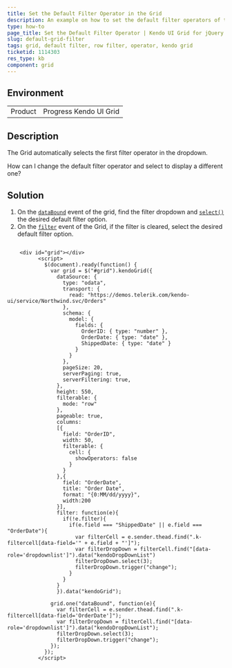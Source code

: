 ```yaml
---
title: Set the Default Filter Operator in the Grid
description: An example on how to set the default filter operators of the Kendo UI Grid rows.
type: how-to
page_title: Set the Default Filter Operator | Kendo UI Grid for jQuery
slug: default-grid-filter
tags: grid, default filter, row filter, operator, kendo grid
ticketid: 1114303
res_type: kb
component: grid
---
```


## Environment

<table>
 <tr>
  <td>Product</td>
  <td>Progress Kendo UI Grid</td>
 </tr>
</table>


## Description

The Grid automatically selects the first filter operator in the dropdown.

How can I change the default filter operator and select to display a different one?

## Solution

1. On the [`dataBound`](https://docs.telerik.com/kendo-ui/api/javascript/ui/grid/events/databound) event of the grid, find the filter dropdown and [`select()`](https://docs.telerik.com/kendo-ui/api/javascript/ui/dropdownlist/methods/select) the desired default filter option.
1. On the [`filter`](https://docs.telerik.com/kendo-ui/api/javascript/ui/grid/events/filter) event of the Grid, if the filter is cleared, select the desired default filter option.

```dojo

    <div id="grid"></div>
          <script>
            $(document).ready(function() {
              var grid = $("#grid").kendoGrid({
                dataSource: {
                  type: "odata",
                  transport: {
                    read: "https://demos.telerik.com/kendo-ui/service/Northwind.svc/Orders"
                  },
                  schema: {
                    model: {
                      fields: {
                        OrderID: { type: "number" },
                        OrderDate: { type: "date" },
                        ShippedDate: { type: "date" }
                      }
                    }
                  },
                  pageSize: 20,
                  serverPaging: true,
                  serverFiltering: true,
                },
                height: 550,
                filterable: {
                  mode: "row"
                },
                pageable: true,
                columns:
                [{
                  field: "OrderID",
                  width: 50,
                  filterable: {
                    cell: {
                      showOperators: false
                    }
                  }
                },{
                  field: "OrderDate",
                  title: "Order Date",
                  format: "{0:MM/dd/yyyy}",
                  width:200
                }],
                filter: function(e){
                  if(!e.filter){
                    if(e.field === "ShippedDate" || e.field === "OrderDate"){
                      var filterCell = e.sender.thead.find(".k-filtercell[data-field='" + e.field + "']");
                      var filterDropDown = filterCell.find("[data-role='dropdownlist']").data("kendoDropDownList")
                      filterDropDown.select(3);
                      filterDropDown.trigger("change");
                    }
                  }
                }
                }).data("kendoGrid");

              grid.one("dataBound", function(e){
                var filterCell = e.sender.thead.find(".k-filtercell[data-field='OrderDate']");
                var filterDropDown = filterCell.find("[data-role='dropdownlist']").data("kendoDropDownList");
                filterDropDown.select(3);
                filterDropDown.trigger("change");
              });
            });
          </script>

```
